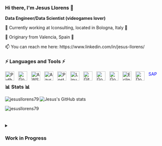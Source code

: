 ### Hi there, I'm Jesus Llorens 👋
**Data Engineer/Data Scientist (videogames lover)**
<!--
**jesusllorens79/jesusllorens79** is a ✨ _special_ ✨ repository because its `README.md` (this file) appears on your GitHub profile.

Here are some ideas to get you started:

- 🔭 I’m currently working on ...
- 🌱 I’m currently learning ...
- 👯 I’m looking to collaborate on ...
- 🤔 I’m looking for help with ...
- 💬 Ask me about ...
- 📫 How to reach me: ...
- 😄 Pronouns: ...
- ⚡ Fun fact: ...
-->
<p> 🔭 Currently working at Iconsulting, located in Bologna, Italy 🍝 </p>
<p> 🌱 Originary from Valencia, Spain 🥘 </p>
<p>  📫 You can reach me here:  https://www.linkedin.com/in/jesus-llorens/ </p>

### ⚡ Languages and  Tools ⚡

<img align="left" alt="Python" width="30px" style="padding-right:10px;" src="https://cdn.jsdelivr.net/gh/devicons/devicon/icons/python/python-original.svg"/>
<img align="left" alt="Godot" width="30px" style="padding-right:10px;" src="https://cdn.jsdelivr.net/gh/devicons/devicon/icons/bash/bash-original.svg"/>
<img align="left" alt="AWS" width="30px" style="padding-right:10px;" src="https://cdn.jsdelivr.net/gh/devicons/devicon/icons/amazonwebservices/amazonwebservices-original-wordmark.svg"/>
<img align="left" alt="Azure" width="30px" style="padding-right:10px;" src="https://cdn.jsdelivr.net/gh/devicons/devicon/icons/azure/azure-original.svg"/>
<img align="left" alt="PostgreSQL" width="30px" style="padding-right:10px;" src="https://cdn.jsdelivr.net/gh/devicons/devicon/icons/postgresql/postgresql-original.svg"/>
<img align="left" alt="Linux" width="30px" style="padding-right:10px;" src="https://cdn.jsdelivr.net/gh/devicons/devicon/icons/linux/linux-original.svg"/>
<img align="left" alt="Git" width="30px" style="padding-right:10px;" src="https://cdn.jsdelivr.net/gh/devicons/devicon/icons/git/git-original.svg"/>
<img align="left" alt="Godot" width="30px" style="padding-right:10px;" src="https://cdn.jsdelivr.net/gh/devicons/devicon/icons/godot/godot-original.svg"/>
<img align="left" alt="Godot" width="30px" style="padding-right:10px;" src="https://cdn.jsdelivr.net/gh/devicons/devicon/icons/github/github-original.svg"/>
<img align="left" alt="Eclipse" width="30px" style="padding-right:10px;" src="https://cdn.jsdelivr.net/gh/devicons/devicon/icons/eclipse/eclipse-original.svg"/>
<img align="left" alt="Docker" width="30px" style="padding-right:10px;" src="https://cdn.jsdelivr.net/gh/devicons/devicon/icons/docker/docker-original.svg"/>
<span style="color:blue;">SAP</span>
<br />

### 📊 Stats 📊
<p><img align="left" src="https://github-readme-stats.vercel.app/api/top-langs?username=jesusllorens79&show_icons=true&theme=dracula&locale=es&layout=compact" alt="jesusllorens79" /></p>

![Jesus's GitHub stats](https://github-readme-stats.vercel.app/api?username=jesusllorens79&show_icons=true&theme=tokyonight)
<p><img align="center" src="https://github-readme-streak-stats.herokuapp.com/?user=jesusllorens79&theme=dark" alt="jesusllorens79" /></p>

#
<details>
  <summary><h3>Work in Progress </h3></summary>
</details>
